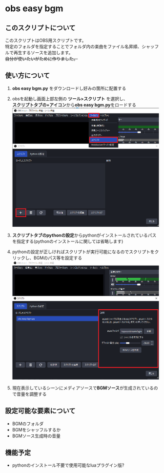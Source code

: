 # obs easy bgm
## このスクリプトについて
このスクリプトはOBS用スクリプトです。  
特定のフォルダを指定することでフォルダ内の楽曲をファイル名昇順、シャッフルで再生するソースを追加します。  
~~自分が使いたいがために作りました。~~

## 使い方について
1. **obs easy bgm.py** をダウンロードし好みの箇所に配置する
2. obsを起動し画面上部左側の **__ツール>スクリプト__** を選択し、  
   **スクリプトタブの+アイコン**から**obs easy bgm.py**をロードする
 ![step 2](/images/image1.png)

1. **スクリプトタブのpythonの設定**からpythonがインストールされているパスを指定する(pythonのインストールに関しては省略します)

2. pythonの設定が正しければスクリプトが実行可能になるのでスクリプトをクリックし、BGMのパス等を設定する
![step 3](/images/image2.png)

1. 現在表示しているシーンにメディアソースで**BGMソース**が生成されているので音量を調整する

## 設定可能な要素について
- BGMのフォルダ
- BGMをシャッフルするか
- BGMソース生成時の音量

## 機能予定
- pythonのインストール不要で使用可能なluaプラグイン版?